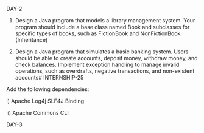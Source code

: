 
DAY-2
1. Design a Java program that models a library management system. Your
   program should include a base class named Book and subclasses for specific
   types of books, such as FictionBook and NonFictionBook. (Inheritance)

2. Design a Java program that simulates a basic banking system. Users should be
   able to create accounts, deposit money, withdraw money, and check balances.
   Implement exception handling to manage invalid operations, such as
   overdrafts, negative transactions, and non-existent accounts# INTERNSHIP-25

Add the following dependencies:

 i) Apache Log4j SLF4J Binding 
 
 ii) Apache Commons CLI


 DAY-3
 

